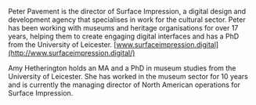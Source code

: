 Peter Pavement is the director of Surface Impression, a digital design and development agency that specialises in work for the cultural sector. Peter has been working with museums and heritage organisations for over 17 years, helping them to create engaging digital interfaces and has a PhD from the University of Leicester. [www.surfaceimpression.digital](http://www.surfaceimpression.digital/)

Amy Hetherington holds an MA and a PhD in museum studies from the University of Leicester. She has worked in the museum sector for 10 years and is currently the managing director of North American operations for Surface Impression.
